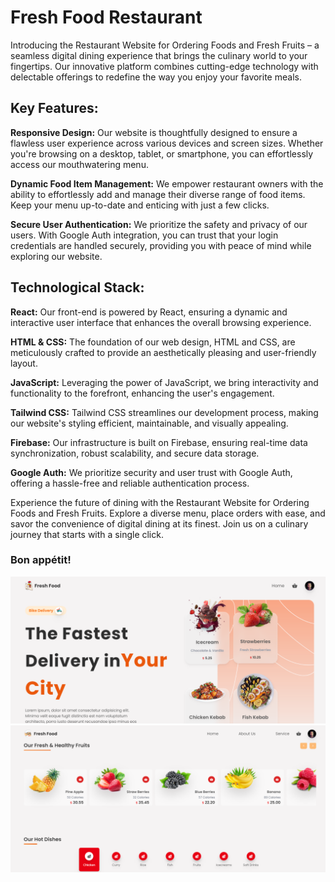 <h1>Fresh Food Restaurant</h1>

<p>Introducing the Restaurant Website for Ordering Foods and Fresh Fruits – a seamless digital dining experience that brings the culinary world to your fingertips. Our innovative platform combines cutting-edge technology with delectable offerings to redefine the way you enjoy your favorite meals.</p>

<h2>Key Features:</h2>

<p><b>Responsive Design:</b> Our website is thoughtfully designed to ensure a flawless user experience across various devices and screen sizes. Whether you're browsing on a desktop, tablet, or smartphone, you can effortlessly access our mouthwatering menu.</p>

<p><b>Dynamic Food Item Management:</b> We empower restaurant owners with the ability to effortlessly add and manage their diverse range of food items. Keep your menu up-to-date and enticing with just a few clicks.</p>

<P><b>Secure User Authentication:</b> We prioritize the safety and privacy of our users. With Google Auth integration, you can trust that your login credentials are handled securely, providing you with peace of mind while exploring our website.</P>

<h2>Technological Stack:</h2>

<p><b>React:</b> Our front-end is powered by React, ensuring a dynamic and interactive user interface that enhances the overall browsing experience.</p>

<p><b>HTML & CSS:</b> The foundation of our web design, HTML and CSS, are meticulously crafted to provide an aesthetically pleasing and user-friendly layout.</p>

<p><b>JavaScript:</b> Leveraging the power of JavaScript, we bring interactivity and functionality to the forefront, enhancing the user's engagement.</p>

<p><b>Tailwind CSS:</b> Tailwind CSS streamlines our development process, making our website's styling efficient, maintainable, and visually appealing.</p>

<p><b>Firebase:</b> Our infrastructure is built on Firebase, ensuring real-time data synchronization, robust scalability, and secure data storage.</p>

<p><b>Google Auth:</b> We prioritize security and user trust with Google Auth, offering a hassle-free and reliable authentication process.</p>

<p>Experience the future of dining with the Restaurant Website for Ordering Foods and Fresh Fruits. Explore a diverse menu, place orders with ease, and savor the convenience of digital dining at its finest. Join us on a culinary journey that starts with a single click.</p>

<h3>Bon appétit!</h3>

<img width="946" alt="Fresh Food" src="./src/img/Fresh Food.PNG">
<img width="946" alt="Fresh Food" src="./src/img/FreshFood !.PNG">
